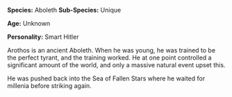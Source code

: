 **Species:** Aboleth
**Sub-Species:** Unique 

**Age:** Unknown

**Personality:** Smart Hitler

Arothos is an ancient Aboleth. When he was young, he was trained to be the perfect tyrant, and the training worked. He at one point controlled a significant amount of the world, and only a massive natural event upset this. 

He was pushed back into the Sea of Fallen Stars where he waited for millenia before striking again.




